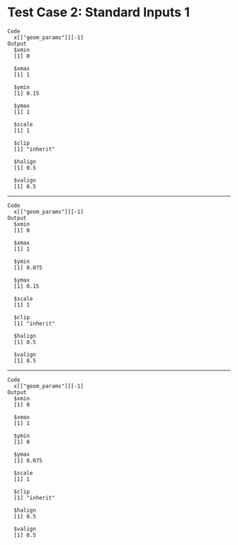 # Test Case 2: Standard Inputs 1

    Code
      x[["geom_params"]][-1]
    Output
      $xmin
      [1] 0
      
      $xmax
      [1] 1
      
      $ymin
      [1] 0.15
      
      $ymax
      [1] 1
      
      $scale
      [1] 1
      
      $clip
      [1] "inherit"
      
      $halign
      [1] 0.5
      
      $valign
      [1] 0.5
      

---

    Code
      x[["geom_params"]][-1]
    Output
      $xmin
      [1] 0
      
      $xmax
      [1] 1
      
      $ymin
      [1] 0.075
      
      $ymax
      [1] 0.15
      
      $scale
      [1] 1
      
      $clip
      [1] "inherit"
      
      $halign
      [1] 0.5
      
      $valign
      [1] 0.5
      

---

    Code
      x[["geom_params"]][-1]
    Output
      $xmin
      [1] 0
      
      $xmax
      [1] 1
      
      $ymin
      [1] 0
      
      $ymax
      [1] 0.075
      
      $scale
      [1] 1
      
      $clip
      [1] "inherit"
      
      $halign
      [1] 0.5
      
      $valign
      [1] 0.5
      

